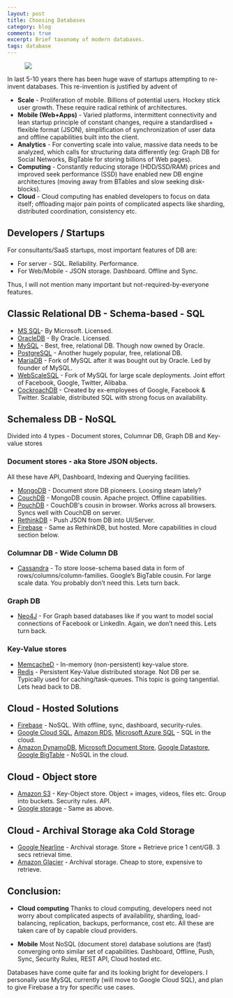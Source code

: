 ```yaml
---
layout: post
title: Choosing Databases
category: blog
comments: true
excerpt: Brief taxonomy of modern databases.
tags: database
---
```


<figure>
 <a href="{{ site.url }}/images/blog/database.jpg"><img src="{{ site.url }}/images/blog/database.jpg"></a>
</figure>
 
In last 5-10 years there has been huge wave of startups attempting to re-invent databases. This re-invention is justified by advent of
   
+ **Scale** - Proliferation of mobile. Billions of potential users. Hockey stick user growth. These require radical rethink of architectures.  
+ **Mobile (Web+Apps)** - Varied platforms, intermittent connectivity and lean startup principle of constant changes, require a standardised + flexible format (JSON), simplification of synchronization of user data and offline capabilities built into the client.  
+ **Analytics** - For converting scale into value, massive data needs to be analyzed, which calls for structuring data differently (eg: Graph DB for Social Networks, BigTable for storing billions of Web pages).  
+ **Computing** - Constantly reducing storage (HDD/SSD/RAM) prices and improved seek performance (SSD) have enabled new DB engine architectures (moving away from BTables and slow seeking disk-blocks).    
+ **Cloud** - Cloud computing has enabled developers to focus on data itself; offloading major pain points of complicated aspects like sharding, distributed coordination, consistency etc.  

## Developers / Startups 
For consultants/SaaS startups, most important features of DB are:  

- For server - SQL. Reliability. Performance.
- For Web/Mobile - JSON storage. Dashboard. Offline and Sync.

Thus, I will not mention many important but not-required-by-everyone features. 

## Classic Relational DB - Schema-based - SQL

+ [MS SQL](http://www.microsoft.com/SQLServer‎)- By Microsoft. Licensed.
+ [OracleDB](https://www.oracle.com/database/) - By Oracle. Licensed. 
+ [MySQL](http://dev.mysql.com/downloads/) - Best, free, relational DB. Though now owned by Oracle. 
+ [PostgreSQL](http://www.postgresql.org/) - Another hugely popular, free, relational DB.
+ [MariaDB](https://mariadb.org/) - Fork of MySQL after it was bought out by Oracle. Led by founder of MySQL.
+ [WebScaleSQL](http://webscalesql.org) - Fork of MySQL for large scale deployments. Joint effort of Facebook, Google, Twitter, Alibaba. 
+ [CockroachDB](https://www.cockroachlabs.com) - Created by ex-employees of Google, Facebook & Twitter. Scalable, distributed SQL with strong focus on availability.


## Schemaless DB - NoSQL
Divided into 4 types - Document stores, Columnar DB, Graph DB and Key-value stores

### Document stores - aka Store JSON objects.  
All these have API, Dashboard, Indexing and Querying facilities. 

+ [MongoDB](https://www.mongodb.com/) - Document store DB pioneers. Loosing steam lately?
+ [CouchDB](http://couchdb.apache.org) - MongoDB cousin. Apache project. Offline capabilities. 
+ [PouchDB](http://pouchdb.com) - CouchDB's cousin in browser. Works across all browsers. Syncs well with CouchDB on server. 
+ [RethinkDB](https://www.rethinkdb.com/) - Push JSON from DB into UI/Server.
+ [Firebase](https://firebase.com) - Same as RethinkDB, but hosted. More capabilities in cloud section below. 

 
### Columnar DB - Wide Column DB
+ [Cassandra](http://cassandra.apache.org/) - To store loose-schema based data in form of rows/columns/column-families. Google’s BigTable cousin. For large scale data. You probably don’t need this. Lets turn back.

### Graph DB
+ [Neo4J](http://neo4j.com) - For Graph based databases like if you want to model social connections of Facebook or LinkedIn. Again, we don’t need this. Lets turn back.
 
### Key-Value stores

+ [MemcacheD](https://memcached.org/) - In-memory (non-persistent) key-value store.  
+ [Redis](http://redis.io) - Persistent Key-Value distributed storage. Not DB per se. Typically used for caching/task-queues. This topic is going tangential. Lets head back to DB. 


## Cloud - Hosted Solutions

+ [Firebase](https://firebase.com) - NoSQL. With offline, sync, dashboard, security-rules. 
+ [Google Cloud SQL](https://cloud.google.com/sql/), [Amazon RDS](https:/aws.amazon.com/rds‎), [Microsoft Azure SQL](https://azure.microsoft.com/en-in/services/sql-database/) - SQL in the cloud.
+ [Amazon DynamoDB](https://aws.amazon.com/dynamodb/), [Microsoft Document Store](https://azure.microsoft.com/en-in/services/documentdb/), [Google Datastore](https://cloud.google.com/datastore/), [Google BigTable](https://cloud.google.com/bigtable/) - NoSQL in the cloud.

## Cloud - Object store

+ [Amazon S3](https://aws.amazon.com/s3/) - Key-Object store. Object = images, videos, files etc. Group into buckets. Security rules. API.
+ [Google storage](https://cloud.google.com/storage) -  Same as above.
 
## Cloud - Archival Storage aka Cold Storage

+ [Google Nearline](https://cloud.google.com/storage-nearline/) - Archival storage. Store + Retrieve price 1 cent/GB. 3 secs retrieval time.  
+ [Amazon Glacier](https://aws.amazon.com/glacier/pricing/) - Archival storage. Cheap to store, expensive to retrieve. 
 
## Conclusion:

+ **Cloud computing**
Thanks to cloud computing, developers need not worry about complicated aspects of availability, sharding, load-balancing, replication, backups, performance, cost etc. All these are taken care of by capable cloud providers. 

+ **Mobile**
Most NoSQL (document store) database solutions are (fast) converging onto similar set of capabilities. Dashboard, Offline, Push, Sync, Security Rules, REST API, Cloud hosted etc. 

Databases have come quite far and its looking bright for developers. I personally use MySQL currently (will move to Google Cloud SQL), and plan to give Firebase a try for specific use cases.
